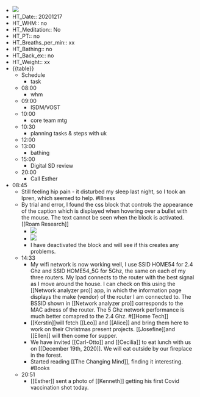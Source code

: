 - ![](https://firebasestorage.googleapis.com/v0/b/firescript-577a2.appspot.com/o/imgs%2Fapp%2FDavidsroam%2FzqDbVU-O9J.png?alt=media&token=5d2a9519-7452-4164-b12e-e1dd971c832d)
- HT_Date:: 20201217
- HT_WHM:: no 
- HT_Meditation:: No 
- HT_PT:: no
- HT_Breaths_per_min:: xx 
- HT_Bathing:: no 
- HT_Back_ex:: no
- HT_Weight:: xx
- {{table}} 
    - Schedule 
        - task
    - 08:00
        - whm
    - 09:00
        - ISDM/VOST
    - 10:00 
        - core team mtg
    - 10:30
        - planning tasks & steps with uk 
    - 12:00
    - 13:00
        - bathing
    - 15:00
        - Digital SD review
    - 20:00
        - Call Esther
- 08:45
    - Still feeling hip pain - it disturbed my sleep last night, so I took an Ipren, which seemed to help. #Illness
    - By trial and error, I found the css block that controls the appearance of the caption which is displayed when hovering over a bullet with the mouse. The text cannot be seen when the block is activated. [[Roam Research]]
        - ![](https://firebasestorage.googleapis.com/v0/b/firescript-577a2.appspot.com/o/imgs%2Fapp%2FDavidsroam%2FB3tUh4O-wZ.png?alt=media&token=2215e010-f3cf-42b6-b82c-aab9d466b560)
        - ![](https://firebasestorage.googleapis.com/v0/b/firescript-577a2.appspot.com/o/imgs%2Fapp%2FDavidsroam%2FBAnCeYUapj.png?alt=media&token=557280de-0786-4fe8-adc0-69ef5ac836d0)
        - I have deactivated the block and will see if this creates any problems.
    - 14:33
        - My wifi network is now working well, I use SSID HOME54 for 2.4 Ghz and SSID HOME54_5G for 5Ghz, the same on each of my three routers. My Ipad connects to the router with the best signal as I move around the house. I can check on this using the [[Network analyzer pro]] app, in which the information page displays the make (vendor) of the router I am connected to. The BSSID shown in [[Network analyzer pro]] corresponds to the MAC adress of the router. The 5 Ghz network performance is much better comapred to the 2.4 Ghz. #[[Home Tech]]
        - [[Kerstin]]will fetch [[Leo]] and [[Alice]] and bring them here to work on their Christmas present projects. [[Josefine]]and [[Ellen]] will then come for supper.
        - We have invited [[Carl-Otto]] and [[Cecilia]] to eat lunch with us on [[December 19th, 2020]]. We will eat outside by our fireplace in the forest.
        - Started reading [[The Changing Mind]], finding it interesting. #Books
    - 20:51
        - [[Esther]] sent a photo of [[Kenneth]] getting his first Covid vaccination shot today.
